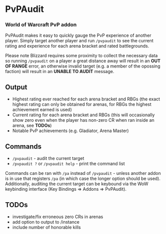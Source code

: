 # PvPAudit
### World of Warcraft PvP addon
PvPAudit makes it easy to quickly gauge the PvP experience of another player. Simply target another player and run `/pvpaudit` to see the current rating and experience for each arena bracket and rated battlegrounds.

Please note Blizzard requires some proximity to collect the necessary data so running `/pvpaudit` on a player a great distance away will result in an **OUT OF RANGE** error, an otherwise invalid target (e.g. a member of the opossing faction) will result in an **UNABLE TO AUDIT** message.

## Output
* Highest rating ever reached for each arena bracket and RBGs (the exact highest rating can only be obtained for arenas, for RBGs the highest achievement earned is used)
* Current rating for each arena bracket and RBGs (this will occasionally show zero even when the player has non-zero CR when ran inside an arena, see **TODOs**)
* Notable PvP achievements (e.g. Gladiator, Arena Master)

## Commands
* `/pvpaudit` - audit the current target
* `/pvpaudit ?` or `/pvpaudit help` - print the command list

Commands can be ran with `/pa` instead of `/pvpaudit` - unless another addon is in use that registers `/pa` (in which case the longer option should be used). Additionally, auditing the current target can be keybound via the WoW keybinding interface (Key Bindings => Addons => PvPAudit).

## TODOs
* investigate/fix erroneous zero CRs in arenas
* add option to output to /instance
* include number of honorable kills

